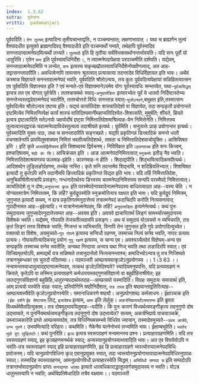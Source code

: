 ```yaml
---
index:  1.3.62
sutra:  पूर्वत्सनः
vritti:  padamanjari
---
```


पूर्ववदिति। `तेन तुल्यम्` इत्यादिना तृतीयचान्ताद्वतिः, न पञ्चम्यन्तात्; लक्षणाभावात् । यथा च ब्राह्यणेन तुल्यं वैश्यादधीत इत्युक्ते ब्राह्मणादिवद् वैश्यादधीते इति पञ्चम्यर्थो गम्यते, तथेहापि पूर्वस्मादिव सनन्तादप्यात्मनेपदमित्यर्थो लभ्यते। `तुल्यार्थैः` इति हि तृतीया सर्वविभक्त्यर्थानन्तर्भावयति। यदि सनः पूर्वो यो धातुरिति। एतेन `सनः` इति पूर्वस्यावधिनिर्देशः।, न त्वात्मनेपदापेक्षया परपञ्चमीति दर्शयति।
यद्येवम्, सनन्तादात्मनेपदमिति न लभ्येत, `सनः` इत्यस्य सकृच्छØतस्यावधिनिर्देशेनोपक्षीणत्वाद्, अत आह-तद्वत्सनन्तादपीति। अवधित्वेनापि तावत्सनः श्रुतत्वात् प्रत्यासत्या तदन्तादेव विधिर्विज्ञायत इति भावः। अथैवं कस्मान्न विज्ञायते सनन्तादात्मनेपदं भवति, पूर्ववदिति श्रौतोऽन्वयः, तत्र कुतः पूर्ववदित्यपेक्षायां सन्निहितत्वात्सन एव पूर्ववदिति विज्ञास्यत इति ? एवं मन्यते-एवं विज्ञायमानेऽयमेव योगः पूर्वस्यावधिः सम्भाव्येत, यथा-`पूर्वत्रासिद्धम्` इत्यत्र तत एव योगात् पूर्वत्रेति। ततश्चायमर्थः स्याद्-`अनुदार्त्तङितः` इत्यारभ्येतः पूर्वं ये धातवो निर्दिष्टास्तेभ्यः सनन्तेभ्यस्तद्वदेवात्मनेपदं भवतीति, ततश्चोत्तरो विधिः सनन्तान्न स्यात्-`भुजोऽनवने`,बभुक्षत इति,तस्मात्सनः पूर्ववदित्येव श्रौतोऽन्वय एष्टव्य इति। यद्ययं कार्यातिदेशः शास्त्रातिदेशो वा विज्ञायेत, तदा सन्प्रकृतौ प्रयोगान्तरे द्दष्टमित्येव निमित्तनिरपेक्षं कार्यं शास्त्रं वातिदिश्यमार्नीमहाप्यतिदिश्येत-शिशत्सति, मुमुर्षति; शीयते, म्रियते इत्यत्र द्दष्टत्वादिति मतेऽनयोः पक्षयोर्दोषं द्दष्ट्वा निमित्तातिदेशमाश्रित्याह-येन निमित्तेनेति। निमित्तस्य तुल्यत्वात्तद्द्वारकं यदात्मनेपदाविधेस्तुल्यत्वं तदाश्रीयते इत्यर्थः। पूर्वमिति। सनुत्पत्तेः प्राक् प्रयोगान्तर इत्यर्थः। पूर्वस्मादिति युक्तः पाठः, तथा च सनन्तादपीति सङ्गच्छते। यद्यपि प्रकृतिगतं ङित्त्वादिकं सनन्ते धातौ वचनशतेनापि प्रापयितुमशक्यम् निमित्तं भवतीत्यतिदेशार्थः, तावता च निमित्तातिदेशवाचोयुक्तिः। आसिसिषत इति । इटि कृते `अजादेर्द्वितीयस्य` इति सिशब्दस्य द्विर्वचनम्। निविविक्षत इति।`हलन्ताच्च` इति सनः कित्त्वम्, व्रश्चादिषत्वम्, `षढोः कः सि`। आचिक्रंसत इति । आङ आत्मनेपदनिमित्तत्वात् `स्नुक्रमोः` इतीड् नैव भवति।
निमित्तातिदेशाश्रयणस्य फलमाह-इहेति। कारणमाह-न हीति । शिदाद्यपीति। शिद्भावित्वादिकमपीत्यर्थः। आदिशब्देन लुङ्लिङोर्ग्रहणम्, तच्चेह नास्ति। कृते सनि तदन्तमेव शिद्भावि, न शदिम्रियतिभ्यात्। शिशयिषत इत्यादौ तु कृतेऽपि सनि तदानीमपि ङित्त्वादिकं प्रकृतिगतं विद्यत इति भावः।
यदि तर्हि निमित्तातिदेशः, अनुचिकीर्षतीत्यत्रापि प्रसङ्गः; गन्धनादेरर्थस्य ङित्त्वस्य चात्मनेपदनिमित्तस्य सन्यपि परस्मैपदे निमित्तत्वात्। कार्यातिदेशे तु न दोषः;`अनुपरभ्यां कृञः` इति परस्मेपदेनापवादेनात्मनेपदस्य बाधितत्वादत आह--यस्य चेति । न योग्यतामात्रेण निमित्तत्वम्, किं तर्हि? कुर्वद्रूपस्येति स्नुक्रमोरित्यत्र वक्ष्यत इति भावः। यदि कुर्वद्रूपं निमित्तम्, जुगुप्सत इत्यादौ कथम्, न ह्यत्र प्रकृतिगतमनुदात्तेत्त्वं तत्रात्मनेपदं कदाचिदपि करोति नित्यसनत्वाद् गुपादीनामत आह--इहेत्यादि। न वात्रानेनात्मनेपदम्, किं तर्हि? `अनुदात्तङितः` इत्यनेनेत्यर्थः। कथं पुनः समुदायस्य जुगुप्सादेरनुदात्तेत्त्वमत आह--अवयव इति। अवयवे ह्यचारितार्थं लिङ्गं सामर्थ्यात्समुदायस्य विशेषकं भवति। यद्येवम्, गोपयति तेजयतीत्यदावपि प्रसङ्गः। अथ यं समुदायं योऽवयवो न व्यभिचरति, तत्र कृतं लिङ्गं तस्य विशेषकं भवति; णिजन्तं च व्यभिचरति, विनापि तेन जुगुप्सत इति गुपेः प्रयोगादित्युच्येत। वक्तव्यो वा विशेषः, अयमुच्यते-`गुप गोपने` इत्यस्य सन्विधौ ग्रहणम्, तस्माच्च नित्यं सनेव भवति, नापरः प्रत्ययः प्रत्ययः। गोपायतीत्यादिकस्तु प्रयोगः `गुपू रक्षणे` इत्यस्य, स चान्य एव। अवश्यञ्चैतदेवं विज्ञेयम्-अन्य एव सन्प्रकृतिः तस्माच्च सनेव भवतीति; अन्यथा निन्दाया अन्यत्र यथा णिज् भवति तथा लङादिरपि स्यात्। एवं तिजिप्रभृतयोऽपि, क्षमाद्यर्थे यत्र सन्निष्यते तत्रानुदात्तेतो नित्यसनन्ताश्च; क्षमादिभ्योऽन्यत्र तु तत्र णिजिष्यते तत्राननुबन्धका एव चुरादौ पठितव्याः।।
पदमञ्जरी
आम्प्रत्ययवत्कृञोऽनुप्रयोगस्य ।। 1।3 63 ।।
नन्वामन्तस्याधातुत्वादद्दष्टमात्मनेपदम्, तत्कथं कृञोऽतिदिश्यते? स्यादियमनुपपत्तिः, यदि प्रत्ययग्रहणं न क्रियते, कृतेऽपि वा तस्मिन् प्रत्ययग्रहणे कर्मधारयस्तद्गुणसंविज्ञानो वा बहुव्रीहिराश्रीयेत; इह त्वतद्गुणसंविज्ञानो बहुव्रिहिः,धातुरन्यपदार्थस्तदाह--आम्प्रत्ययो यस्मादिति। विग्रहः समुदायः समासार्थ इति, आम् प्रत्ययो यस्येति वग्रहः स्यात्; प्रतियोगिनि षष्ठीनिर्देशात्, `तत्र तस्य` इति षष्ठ्यान्ताद्वतिरित्याह--आम्प्रत्ययस्यैवेति कृञोऽनुप्रयोगस्येति। समानाधिकरणे षष्ठ्यौ। अनुप्रयोगशब्दः कर्मसाधनः। ईक्षाञ्चक्र इति ।`ईक्ष दर्शने` `ईह चेष्टायाम्` लिट्, `इजादेश्च` इत्याम्, `आमः` इति लेर्लुक्। `अकर्त्रभिप्रायार्थोऽयमारम्भः` इति ब्रुवता विध्यर्थमेवैतदित्युक्तम्। तत्र दोषमुद्भावयितुमाह--यदीति। किं पुनः कारणं विध्यर्थत्वमङ्गीकृत्य तदनुगुणो दोष उद्भाव्यते, न पुनर्नियमार्थत्वमङ्गीकृत्य तदनुगुणो दोष उद्भाव्येत? सत्यम्; अकर्त्रभिप्राये याचयाञ्चक्रे, उब्जाञ्चकारेति प्राप्ते आम्प्रत्ययवदेव, तत्र विधिनियमसम्भवे विधिरेव ज्यायान्, तस्मादेवमुच्यते--`उब्ज आर्जवे`, `उन्भ पूरणे`। उभयमित्यादि परिहारः। कथमिति। नैकेनैव यत्नेनोभयं लभ्यमिति भावः।
ईक्षाम्बभूवेति। `भवतेरः` `भुवो वुग् लुङ्लिटोः`। कथं पुनरिति। `कृञः` इत्यत्र स्वरूपग्रहणं मन्यमानस्य प्रश्नः। प्रत्याहारग्रहणमिति। यदि तत्र स्वरूपग्रहणं स्याद्, इह कृञ्ग्रहणमनर्थकं स्याद्; अन्यस्यानुप्रयोगस्याभावादिति भावः। अत एव विपर्ययोऽपि न भवति-तत्र स्वरूपग्रहणं स्याद् इहि प्रत्याहारग्रहणमिति, इह हि प्रत्याहारग्रहणे भ्वस्त्योरप्यात्मनेपदविधिः प्रयोजनम्। यदि चानुप्रयोगविधिना कृञ् एवानुप्रयुक्तः स्यात्, तदा भ्वस्त्योरनुप्रयोगाभावादात्मनेपदविधिरनुपपन्नः स्यात्। तस्मादिह स्वरूपग्रहणम्, आमनुप्रयोगविधौ प्रत्याहारस्येति सिद्धम्। `अभिविधौ सम्पदा च` इति सम्पदोऽपि तत्रान्तर्भावादनुप्रयोगः प्राप्तः `सनाद्यन्ता धातवः` इत्यतो धात्वधिकाराद्धातूपसर्गसमुदायस्य न भवति। योऽत्र धातुस्तस्यापि न भवति; अर्थविप्रतिषेधादिति तत्रैव वक्ष्यामः।।
पदमञ्जरी
